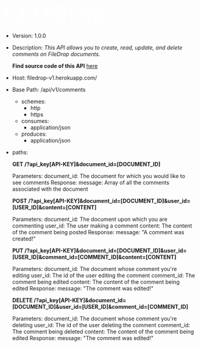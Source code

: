 <span style="color:#ffff; font-family: 'Courier'; font-size: 4em;">
FileDrop</span>

  * Version: 1.0.0
  * Description: *This API allows you to create, read, update, and delete comments on FileDrop documents.*

    **Find source code of this API** [here](https://github.com/tgisg/filedrop)
  * Host: filedrop-v1.herokuapp.com/
  * Base Path: /api/v1/comments
      * schemes:
          - http
          - https
      * consumes:
          - application/json
      * produces:
          - application/json
  * paths:

    **GET /?api_key[API-KEY]&document_id=[DOCUMENT_ID]**

    Parameters:
        document_id: The document for which you would like to see comments
    Response:
        message: Array of all the comments associated with the document

    **POST /?api_key[API-KEY]&document_id=[DOCUMENT_ID]&user_id=[USER_ID]&content=[CONTENT]**

      Parameters:
        document_id: The document upon which you are commenting
        user_id: The user making a comment
        content: The content of the comment being posted
      Response:
        message: "A comment was created!"

    **PUT /?api_key[API-KEY]&document_id=[DOCUMENT_ID]&user_id=[USER_ID]&comment_id=[COMMENT_ID]&content=[CONTENT]**

      Parameters:
        document_id: The document whose comment you're editing
        user_id: The id of the user editing the comment
        comment_id: The comment being edited
        content: The content of the comment being edited
      Response:
        message: "The comment was edited!"

    **DELETE /?api_key[API-KEY]&document_id=[DOCUMENT_ID]&user_id=[USER_ID]&comment_id=[COMMENT_ID]**

      Parameters:
        document_id: The document whose comment you're deleting
        user_id: The id of the user deleting the comment
        comment_id: The comment being deleted
        content: The content of the comment being edited
      Response:
        message: "The comment was edited!"
